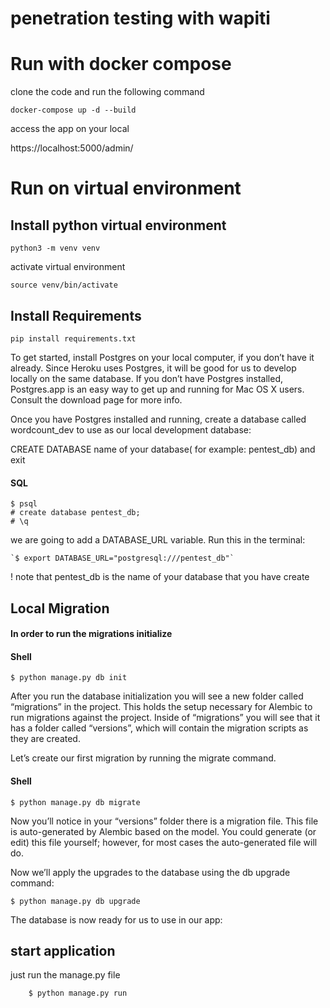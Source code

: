 # penetration testing with wapiti
# Run with docker compose

clone the code and run the following command

`docker-compose up -d --build`

access the app on your local

https://localhost:5000/admin/

# Run on virtual environment
## Install python virtual environment

`python3 -m venv venv`

activate virtual environment

`source venv/bin/activate`

## Install Requirements
    pip install requirements.txt

To get started, install Postgres on your local computer, if you don’t have it already. Since Heroku uses Postgres, it
will be good for us to develop locally on the same database. If you don’t have Postgres installed, Postgres.app is an
easy way to get up and running for Mac OS X users. Consult the download page for more info.

Once you have Postgres installed and running, create a database called wordcount_dev to use as our local development
database:

CREATE DATABASE  name of your database( for example: pentest_db)
and exit
#### SQL
    
    $ psql
    # create database pentest_db;
    # \q

we are going to add a DATABASE_URL variable. Run this in the terminal:

    `$ export DATABASE_URL="postgresql:///pentest_db"`

! note that pentest_db is the name of your database that you have 
create

## Local Migration

#### In order to run the migrations initialize
#### Shell
    $ python manage.py db init

After you run the database initialization you will see a new folder called “migrations” in the project. This holds the setup necessary for Alembic to run migrations against the project. Inside of “migrations” you will see that it has a folder called “versions”, which will contain the migration scripts as they are created.

Let’s create our first migration by running the migrate command.
#### Shell
    $ python manage.py db migrate

Now you’ll notice in your “versions” folder there is a migration file. This file is auto-generated by Alembic based on the model. You could generate (or edit) this file yourself; however, for most cases the auto-generated file will do.

Now we’ll apply the upgrades to the database using the db upgrade command:

    $ python manage.py db upgrade

The database is now ready for us to use in our app:

## start application
just run the manage.py file

        $ python manage.py run 
